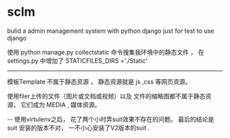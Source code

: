 # sclm
bulid a admin management system with python django 
just for test to use django 


使用 python manage.py collectstatic 命令搜集我环境中的静态文件 ， 在settings.py 中增加了
STATICFILES_DIRS ='./Static'

___

模板Template 不属于静态资源 ， 静态资源就是 js  ,css 等网页资源。

使用filer上传的文件（图片或文档或视频）以及 文件的缩略图都不属于静态资源， 它们成为 MEDIA , 媒体资源。


--
使用virtulenv之后， 花了两个小时弄suit效果不存在的问题。 最后的结论是suit 安装的版本不对， 一不小心安装了V2版本的suit . 
